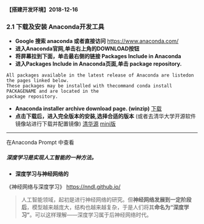 **【搭建开发环境】2018-12-16**

### 2.1 下载及安装 Anaconda开发工具

- **Google 搜索 anaconda 或者直接访问** https://www.anaconda.com/
- **进入Anaconda官网,单击右上角的DOWNLOAD按钮**
- **将屏幕拉到下面，单击最右侧的链接 Packages Include in Anaconda**
- **进入Packages Include in Anaconda页面,单击 package repository.**
```
All packages available in the latest release of Anaconda are listedon the pages linked below.
These packages may be installed with thecommand conda install PACKAGENAME and are located in the 
package repository.
```
- **Anaconda installer archive download page. (winzip)** [下载](https://repo.anaconda.com/archive/)
- **点击下载后，进入完全版本的安装,选择合适的版本**
(或者去清华大学开源软件镜像站进行下载并配置镜像) [清华源](https://mirrors.tuna.tsinghua.edu.cn/anaconda/archive/) [mini版](https://mirrors.tuna.tsinghua.edu.cn/anaconda/miniconda/)


---
在Anaconda Prompt 中查看

##### 深度学习是实现人工智能的一种方法。

- **深度学习与神经网络的**

《神经网络与深度学习》 https://nndl.github.io/
> 人工智能领域，起初是进行神经网络的研究。但**神经网络发展到一定阶段后**，模型越来越庞大，结构也越来越复杂，于是人们将其**命名为“深度学习”**。可以这样理解——深度学习属于后神经网络时代。
